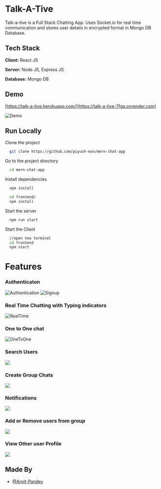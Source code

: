 
# Talk-A-Tive

Talk-a-tive is a Full Stack Chatting App.
Uses Socket.io for real time communication and stores user details in encrypted format in Mongo DB Database.
## Tech Stack

**Client:** React JS

**Server:** Node JS, Express JS

**Database:** Mongo DB
  
## Demo

[https://talk-a-tive.herokuapp.com/](https://talk-a-tive-7fgq.onrender.com)

![Demo](https://github.com/opacarophile08/Let-s-Talk-Chatapp/assets/115164224/a9569c4e-85de-4d6d-b1a2-07e4839666a5)
## Run Locally

Clone the project

```bash
  git clone https://github.com/piyush-eon/mern-chat-app
```

Go to the project directory

```bash
  cd mern-chat-app
```

Install dependencies

```bash
  npm install
```

```bash
  cd frontend/
  npm install
```

Start the server

```bash
  npm run start
```
Start the Client

```bash
  //open now terminal
  cd frontend
  npm start
```

  
# Features

### Authenticaton
![Authentication](https://github.com/opacarophile08/Let-s-Talk-Chatapp/assets/115164224/598fdbeb-a87e-4fb8-bacc-b0a677d58b49)
![Signup](https://github.com/opacarophile08/Let-s-Talk-Chatapp/assets/115164224/17c740fa-8ce1-45a0-b131-de9b9d78abca)
### Real Time Chatting with Typing indicators
![RealTime](https://github.com/opacarophile08/Let-s-Talk-Chatapp/assets/115164224/89cb2af2-0506-4d70-a52e-5b75e5a479b2)
### One to One chat
![OneToOne](https://github.com/opacarophile08/Let-s-Talk-Chatapp/assets/115164224/049049c7-ddb1-4e3a-9141-362a9aeb230e)

### Search Users
![](https://github.com/piyush-eon/mern-chat-app/blob/master/screenshots/search.PNG)
### Create Group Chats
![](https://github.com/piyush-eon/mern-chat-app/blob/master/screenshots/new%20grp.PNG)
### Notifications 
![](https://github.com/piyush-eon/mern-chat-app/blob/master/screenshots/group%20%2B%20notif.PNG)
### Add or Remove users from group
![](https://github.com/piyush-eon/mern-chat-app/blob/master/screenshots/add%20rem.PNG)
### View Other user Profile
![](https://github.com/piyush-eon/mern-chat-app/blob/master/screenshots/profile.PNG)
## Made By

- [@Arpit-Pandey](https://github.com/opacarophile08)

  
